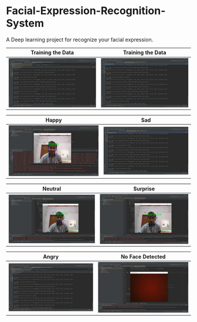 # Facial-Expression-Recognition-System
A Deep learning project for recognize your facial expression.

Training the Data             |  Training the Data
:-------------------------:|:-------------------------:
![alt text](https://github.com/Harsh7717/Facial-Expression-Recognition-System/blob/main/train1.jpeg?raw=true)  |  ![alt text](https://github.com/Harsh7717/Facial-Expression-Recognition-System/blob/main/train2.jpeg?raw=true)


Happy             |  Sad
:-------------------------:|:-------------------------:
![alt text](https://github.com/Harsh7717/Facial-Expression-Recognition-System/blob/main/happy.jpeg?raw=true)  |  ![alt text](https://github.com/Harsh7717/Facial-Expression-Recognition-System/blob/main/train2.jpeg?raw=true)

Neutral             |  Surprise
:-------------------------:|:-------------------------:
![alt text](https://github.com/Harsh7717/Facial-Expression-Recognition-System/blob/main/neutral.jpeg?raw=true)  |  ![alt text](https://github.com/Harsh7717/Facial-Expression-Recognition-System/blob/main/surprise.jpeg?raw=true)

Angry             |  No Face Detected
:-------------------------:|:-------------------------:
![alt text](https://github.com/Harsh7717/Facial-Expression-Recognition-System/blob/main/train1.jpeg?raw=true)  |  ![alt text](https://github.com/Harsh7717/Facial-Expression-Recognition-System/blob/main/no_face.jpeg?raw=true)
